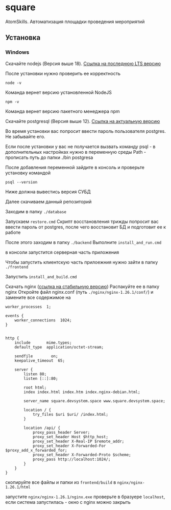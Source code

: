 # square

AtomSkills. Автоматизация площадки проведения мероприятий

## Установка

### Windows

Скачайте nodejs (Версия выше 18). [Ссылка на последнюю LTS версию](https://nodejs.org/en)

После установки нужно проверить ее корректность

```shell
node -v
```

Команда вернет версию установленной NodeJS

```shell
npm -v
```

Команда вернет версию пакетного менеджера npm

Скачайте postgresql (Версия выше 12). [Ссылка на актуальную версию](https://www.postgresql.org/download/)

Во время установки вас попросит ввести пароль пользователя postgres. Не забывайте его.

Если после установки у вас не получается вызвать команду psql - в дополнительных настройках
нужно в переменную среды Path - прописать путь до папки ./bin postgresa

После добавления переменной зайдите в консоль и проверьте установку командой

```shell
psql --version
```

Ниже должна вывестись версия СУБД

Далее скачиваем данный репозиторий

Заходим в папку `./database`

Запускаем `restore.cmd`
Скрипт восстановления трижды попросит вас ввести пароль от postgres, после чего восстановит
БД и подготовит ее к работе

После этого заходим в папку `./backend`
Выполните `install_and_run.cmd`

в консоли запустится серверная часть приложения

Чтобы запустить клиентскую часть прилоежния нужно зайти в папку `./frontend`

Запустить `install_and_build.cmd`

Скачать nginx ([ссылка на стабильную версию](https://nginx.org/download/nginx-1.26.1.zip))
Распакуйте ее в папку nginx
Откройте файл nginx.conf (путь `./nginx/nginx-1.26.1/conf/`)
и замените все содержимое на

```nginx configuration
worker_processes  1;

events {
    worker_connections  1024;
}


http {
    include       mime.types;
    default_type  application/octet-stream;

    sendfile        on;
    keepalive_timeout  65;

	server {
		listen 80;
		listen [::]:80;

		root html;
		index index.html index.htm index.nginx-debian.html;

		server_name square.devsystem.space www.square.devsystem.space;

		location / {
			try_files $uri $uri/ /index.html;
		}

		location /api/ {
			proxy_pass_header Server;
			proxy_set_header Host $http_host;
			proxy_set_header X-Real-IP $remote_addr;
			proxy_set_header X-Forwarded-For $proxy_add_x_forwarded_for;
			proxy_set_header X-Forwarded-Proto $scheme;
			proxy_pass http://localhost:1024/;
		}
	}
}
```

скопируйте все файлы и папки из `frontend/build` в `nginx/nginx-1.26.1/html`

запустите `nginx/nginx-1.26.1/nginx.exe`
проверьте в бразуере `localhost`, если система запустилась - окно с nginx можно закрыть